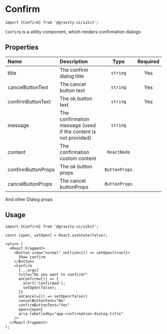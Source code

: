 <!--GITHUB_BLOCK-->

# Confirm

<!--/GITHUB_BLOCK-->

```tsx
import {Confirm} from '@gravity-ui/uikit';
```

`Confirm` is a utility component, which renders confirmation dialogs

## Properties

| Name               | Description                                                    |     Type      | Required |
| :----------------- | :------------------------------------------------------------- | :-----------: | :------: |
| title              | The confirm dialog title                                       |   `string`    |   Yes    |
| cancelButtonText   | The cancel button text                                         |   `string`    |   Yes    |
| confirmButtonText  | The ok button text                                             |   `string`    |   Yes    |
| message            | The confirmation message (used if the content is not provided) |   `string`    |          |
| content            | The confirmation custom content                                |  `ReactNode`  |          |
| confirmButtonProps | The ok button props                                            | `ButtonProps` |          |
| cancelButtonProps  | The cancel buttonProps                                         | `ButtonProps` |          |

And other Dialog props

## Usage

```tsx
import {Confirm} from '@gravity-ui/uikit';

const [open, setOpen] = React.useState(false);

return (
  <React.Fragment>
    <Button view="normal" onClick={() => setOpen(true)}>
      Show confirm
    </Button>
    <Confirm
      {...args}
      title="Do you want to confirm?"
      onConfirm={() => {
        alert('Confirmed');
        setOpen(false);
      }}
      onCancel={() => setOpen(false)}
      cancelButtonText="No"
      confirmButtonText="Yes"
      open={open}
      aria-labelledby="app-confirmation-dialog-title"
    />
  </React.Fragment>
);
```
